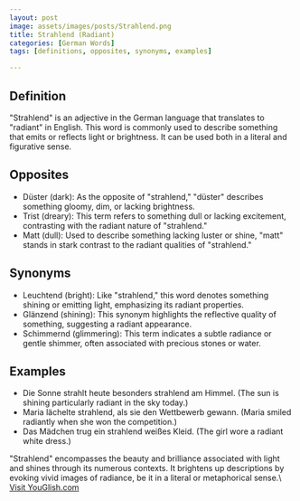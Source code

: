 ```yaml
---
layout: post
image: assets/images/posts/Strahlend.png
title: Strahlend (Radiant)
categories: [German Words]
tags: [definitions, opposites, synonyms, examples]

---
```


## Definition
"Strahlend" is an adjective in the German language that translates to "radiant" in English. This word is commonly used to describe something that emits or reflects light or brightness. It can be used both in a literal and figurative sense.

## Opposites
- Düster (dark): As the opposite of "strahlend," "düster" describes something gloomy, dim, or lacking brightness.
- Trist (dreary): This term refers to something dull or lacking excitement, contrasting with the radiant nature of "strahlend."
- Matt (dull): Used to describe something lacking luster or shine, "matt" stands in stark contrast to the radiant qualities of "strahlend."

## Synonyms
- Leuchtend (bright): Like "strahlend," this word denotes something shining or emitting light, emphasizing its radiant properties.
- Glänzend (shining): This synonym highlights the reflective quality of something, suggesting a radiant appearance.
- Schimmernd (glimmering): This term indicates a subtle radiance or gentle shimmer, often associated with precious stones or water.

## Examples
- Die Sonne strahlt heute besonders strahlend am Himmel. (The sun is shining particularly radiant in the sky today.)
- Maria lächelte strahlend, als sie den Wettbewerb gewann. (Maria smiled radiantly when she won the competition.)
- Das Mädchen trug ein strahlend weißes Kleid. (The girl wore a radiant white dress.)

"Strahlend" encompasses the beauty and brilliance associated with light and shines through its numerous contexts. It brightens up descriptions by evoking vivid images of radiance, be it in a literal or metaphorical sense.\ <a id="yg-widget-0" class="youglish-widget" data-query="Strahlend" data-lang="german" data-components="8412" data-auto-start="0" data-bkg-color="theme_light" data-title="How%20to%20pronounce%20Strahlend%20in%20German"  rel="nofollow" href="https://youglish.com">Visit YouGlish.com</a><script async src="https://youglish.com/public/emb/widget.js" charset="utf-8"></script>